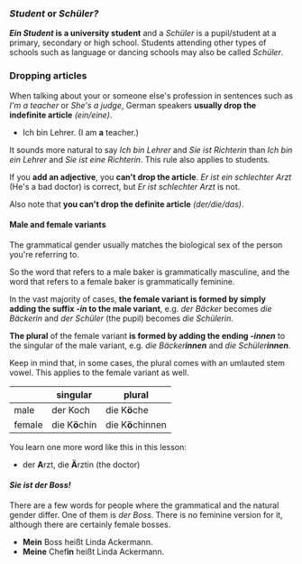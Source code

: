 ### _Student_ or _Schüler?_

**_Ein Student_ is a university student** and a _Schüler_ is a pupil/student at a primary, secondary or high school. Students attending other types of schools such as language or dancing schools may also be called _Schüler_.

### Dropping articles

When talking about your or someone else's profession in sentences such as _I'm a teacher_ or _She's a judge_, German speakers **usually drop the indefinite article** _(ein/eine)_.

- Ich bin Lehrer. (I am **a** teacher.)

It sounds more natural to say _Ich bin Lehrer_ and _Sie ist Richterin_ than _Ich bin ein Lehrer_ and _Sie ist eine Richterin_. This rule also applies to students.

If you **add an adjective**, you **can't drop the article**. _Er ist ein schlechter Arzt_ (He's a bad doctor) is correct, but _Er ist schlechter Arzt_ is not.

Also note that **you can't drop the definite article** _(der/die/das)_.

#### Male and female variants

The grammatical gender usually matches the biological sex of the person you're referring to.

So the word that refers to a male baker is grammatically masculine, and the word that refers to a female baker is grammatically feminine.

In the vast majority of cases, **the female variant is formed by simply adding the suffix _-in_ to the male variant**, e.g. _der Bäcker_ becomes _die Bäckerin_ and _der Schüler_ (the pupil) becomes _die Schülerin_.

**The plural** of the female variant **is formed by adding the ending _-innen_** to the singular of the male variant, e.g. _die Bäcker**innen**_ and _die Schüler**innen**_.

Keep in mind that, in some cases, the plural comes with an umlauted stem vowel. This applies to the female variant as well.

|        | singular       | plural            |
| ------ | -------------- | ----------------- |
| male   | der Koch       | die K**ö**che     |
| female | die K**ö**chin | die K**ö**chinnen |

You learn one more word like this in this lesson:

- der **A**rzt, die **Ä**rztin (the doctor)

#### _Sie ist der Boss!_

There are a few words for people where the grammatical and the natural gender differ. One of them is _der Boss_. There is no feminine version for it, although there are certainly female bosses.

- **Mein** Boss heißt Linda Ackermann.
- **Meine** Chef**in** heißt Linda Ackermann.
